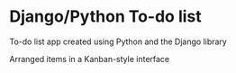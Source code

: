 # Django/Python To-do list

To-do list app created using Python and the Django library

Arranged items in a Kanban-style interface
